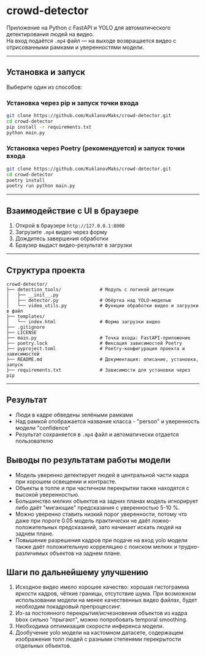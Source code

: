 # crowd-detector

Приложение на Python с FastAPI и YOLO для автоматического детектирования людей на видео.  
На вход подаётся `.mp4` файл — на выходе возвращается видео с отрисованными рамками и уверенностями модели.

---

##  Установка и запуск

Выберите один из способов:

###  Установка через pip и запуск точки входа

```bash
git clone https://github.com/KuklanovMaks/crowd-detector.git
cd crowd-detector
pip install -r requirements.txt
python main.py
```

### Установка через Poetry (рекомендуется) и запуск точки входа

```bash
git clone https://github.com/KuklanovMaks/crowd-detector.git
cd crowd-detector
poetry install
poetry run python main.py
```

---

## Взаимодействие с UI в браузере

1. Открой в браузере `http://127.0.0.1:8000`  
2. Загрузите `.mp4` видео через форму  
3. Дождитесь завершения обработки  
4. Браузер выдаст видео-результат в загрузки 

---

## Структура проекта

```
crowd-detector/
├── detection_tools/              # Модуль с логикой детекции
│   ├── __init__.py               
│   ├── detector.py               # Обёртка над YOLO-моделью
│   └── video_utils.py            # Функции обработки видео и загрузки в файл
├── templates/                    
│   └── index.html                # Форма загрузки видео
├── .gitignore                   
├── LICENSE                       
├── main.py                       # Точка входа: FastAPI-приложение
├── poetry.lock                   # Фиксация зависимостей Poetry
├── pyproject.toml                # Poetry-конфигурация проекта и зависимостей
├── README.md                     # Документация: описание, установка, запуск
├── requirements.txt              # Зависимости для установки через pip
```

---

## Результат

- Люди в кадре обведены зелёными рамками
- Над рамкой отображается название класса - "person" и уверенность модели "confidence"
- Результат сохраняется в `.mp4` файл и автоматически отдается пользователю

## Выводы по результатам работы модели 

- Модель уверенно детектирует людей в центральной части кадра при хорошем освещении и контрасте.
- Объекты в толпе и при частичном перекрытии также находятся с высокой уверенностью.
- Большинство мелких объектов на задних планах модель игнорирует либо даёт "мигающие" предсказания с уверенностью 5-10 %.
- Можно уверенно ставить низкий порог уверенности, потому что даже при пороге 0.05 модель практически не даёт ложно-положительных предсказаний, зато начинает искать людей на заднем плане. 
- Повышение разрешения кадров при подаче на вход yolo модели также даёт положительную корреляцию с поиском мелких и трудно-различимых объектов на заднем плане.

## Шаги по дальнейшему улучшению

1. Исходное видео имело хорошее качество: хорошая гистограмма яркости кадров, чёткие границы, отсутствие шума. При возможном использовании модели на менее качественных видео файлах, будет необходим покадровый препроцессинг.
2. Из-за постоянного перекрытия/исчезновения объектов из кадра bbox сильно "прыгают", можно попробовать temporal smoothing.
3. Необходима оптимизация скорости инференса модели. 
4. Дообучение yolo модели на кастомном датасете, содержащем изображения толп людей с разными степенями перекрытости отдельных объектов. 


